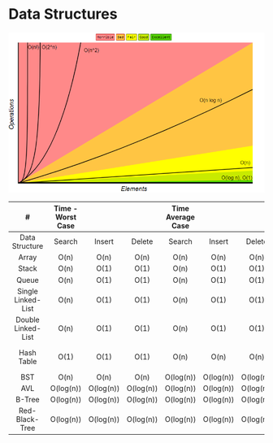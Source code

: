 # Data Structures

![big o](../../assets/images/bigo.png)

|          #         | Time - Worst Case |           |           | Time Average Case |           |           | Space - Worst |
|:------------------:|:-----------------:|:---------:|:---------:|:-----------------:|:---------:|:---------:|:-------------:|
|   Data Structure   |       Search      |   Insert  |   Delete  |       Search      |   Insert  |   Delete  |       #       |
|        Array       |        O(n)       |    O(n)   |    O(n)   |        O(n)       |    O(n)   |    O(n)   |      O(n)     |
|        Stack       |        O(n)       |    O(1)   |    O(1)   |        O(n)       |    O(1)   |    O(1)   |      O(n)     |
|        Queue       |        O(n)       |    O(1)   |    O(1)   |        O(n)       |    O(1)   |    O(1)   |      O(n)     |
| Single Linked-List |        O(n)       |    O(1)   |    O(1)   |        O(n)       |    O(1)   |    O(1)   |      O(n)     |
| Double Linked-List |        O(n)       |    O(1)   |    O(1)   |        O(n)       |    O(1)   |    O(1)   |      O(n)     |
|     Hash Table     |        O(1)       |    O(1)   |    O(1)   |        O(n)       |    O(n)   |    O(n)   |  O(n log (n)) |
|         BST        |        O(n)       |    O(n)   |    O(n)   |     O(log(n))     | O(log(n)) | O(log(n)) |      O(n)     |
|         AVL        |     O(log(n))     | O(log(n)) | O(log(n)) |     O(log(n))     | O(log(n)) | O(log(n)) |      O(n)     |
|       B-Tree       |     O(log(n))     | O(log(n)) | O(log(n)) |     O(log(n))     | O(log(n)) | O(log(n)) |      O(n)     |
|   Red-Black-Tree   |     O(log(n))     | O(log(n)) | O(log(n)) |     O(log(n))     | O(log(n)) | O(log(n)) |      O(n)     |